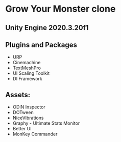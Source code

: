 # Grow Your Monster clone
## Unity Engine 2020.3.20f1

## Plugins and Packages
- URP
- Cinemachine
- TextMeshPro
- UI Scaling Toolkit
- DI Framework

## Assets:
- ODIN Inspector
- DOTween
- NiceVibrations
- Graphy - Ultimate Stats Monitor
- Better UI
- MonKey Commander

